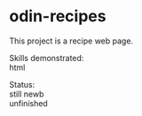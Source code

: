 # odin-recipes

This project is a recipe web page.

Skills demonstrated:  
html

Status:  
still newb  
unfinished  
